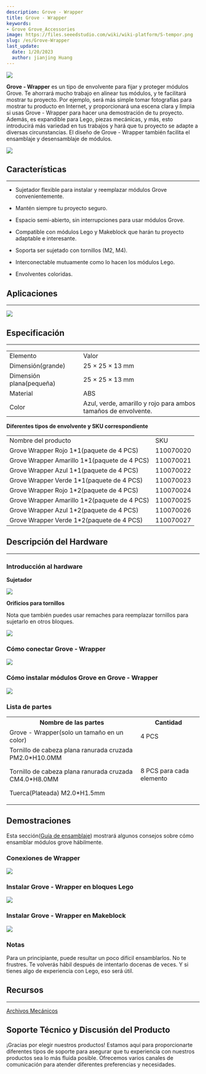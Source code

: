 ```yaml
---
description: Grove - Wrapper
title: Grove - Wrapper
keywords:
- Grove Grove_Accessories
image: https://files.seeedstudio.com/wiki/wiki-platform/S-tempor.png
slug: /es/Grove-Wrapper
last_update:
  date: 1/20/2023
  author: jianjing Huang
---
```



![](https://files.seeedstudio.com/wiki/Grove-Wrapper/img/Grove-Mouser_Encorder_product_view.jpg)

**Grove - Wrapper** es un tipo de envolvente para fijar y proteger módulos Grove. Te ahorrará mucho trabajo en alinear tus módulos, y te facilitará mostrar tu proyecto. Por ejemplo, será más simple tomar fotografías para mostrar tu producto en Internet, y proporcionará una escena clara y limpia si usas Grove - Wrapper para hacer una demostración de tu proyecto. Además, es expandible para Lego, piezas mecánicas, y más, esto introducirá más variedad en tus trabajos y hará que tu proyecto se adapte a diversas circunstancias. El diseño de Grove - Wrapper también facilita el ensamblaje y desensamblaje de módulos.

<!-- :::note

- Alrededor del 85% de todos los módulos Grove son compatibles con Grove - Wrapper.
- La serie Grove - Wrapper tiene dos tamaños de envolventes, cada uno con cuatro colores, y hay un total de ocho SKUs que se listan en la sección de Especificaciones.
:::

 -->
[![](https://files.seeedstudio.com/wiki/Seeed-WiKi/docs/images/300px-Get_One_Now_Banner-ragular.png)](https://www.seeedstudio.com/s/Grove%20-%20Wrapper.html)

## Características

---

- Sujetador flexible para instalar y reemplazar módulos Grove convenientemente.

- Mantén siempre tu proyecto seguro.

- Espacio semi-abierto, sin interrupciones para usar módulos Grove.

- Compatible con módulos Lego y Makeblock que harán tu proyecto adaptable e interesante.

- Soporta ser sujetado con tornillos (M2, M4).

- Interconectable mutuamente como lo hacen los módulos Lego.

- Envolventes coloridas.

## Aplicaciones

---
![](https://files.seeedstudio.com/wiki/Grove-Wrapper/img/Grove-Mouser_Encorder_application_view.jpg)

## Especificación

---

<table>
<tr>
<td>Elemento</td>
<td>Valor</td>
</tr>
<tr>
<td>Dimensión(grande)</td>
<td>25 × 25 × 13 mm</td>
</tr>
<tr>
<td>Dimensión plana(pequeña)</td>
<td>25 × 25 × 13 mm</td>
</tr>
<tr>
<td>Material</td>
<td>ABS</td>
</tr>
<tr>
<td>Color</td>
<td>Azul, verde, amarillo y rojo para ambos tamaños de envolvente.</td>
</tr>
</table>

**Diferentes tipos de envolvente y SKU correspondiente**

<table>
<tbody>
<tr>
<td>Nombre del producto</td>
<td>SKU</td>
</tr>
<tr>
<td>Grove Wrapper Rojo 1*1(paquete de 4 PCS)</td>
<td>110070020</td>
</tr>
<tr>
<td>Grove Wrapper Amarillo 1*1(paquete de 4 PCS)</td>
<td>110070021</td>
</tr>
<tr>
<td>Grove Wrapper Azul 1*1(paquete de 4 PCS)</td>
<td>110070022</td>
</tr>
<tr>
<td>Grove Wrapper Verde 1*1(paquete de 4 PCS)</td>
<td>110070023</td>
</tr>
<tr>
<td>Grove Wrapper Rojo 1*2(paquete de 4 PCS)</td>
<td>110070024</td>
</tr>
<tr>
<td>Grove Wrapper Amarillo 1*2(paquete de 4 PCS)</td>
<td>110070025</td>
</tr>
<tr>
<td>Grove Wrapper Azul 1*2(paquete de 4 PCS)</td>
<td>110070026</td>
</tr>
<tr>
<td>Grove Wrapper Verde 1*2(paquete de 4 PCS)</td>
<td>110070027</td>
</tr>
</tbody>
</table>

## Descripción del Hardware

---

### Introducción al hardware

**Sujetador**

![](https://files.seeedstudio.com/wiki/Grove-Wrapper/img/Grove-Wrapper_fastener_location.jpg)

**Orificios para tornillos**

Nota que también puedes usar remaches para reemplazar tornillos para sujetarlo en otros bloques.

![](https://files.seeedstudio.com/wiki/Grove-Wrapper/img/Grove-Wrapper_screw_hole_loacation.jpg)

### Cómo conectar Grove - Wrapper

![](https://files.seeedstudio.com/wiki/Grove-Wrapper/img/Grove-Wrapper_connection_manner.jpg)

### Cómo instalar módulos Grove en Grove - Wrapper

![](https://files.seeedstudio.com/wiki/Grove-Wrapper/img/Grove-Wrapper_steps_to_install_Grove_modules_.jpg)

### **Lista de partes**

<table>
<tr>
<th>Nombre de las partes</th>
<th>Cantidad</th>
</tr>
<tr>
<td>Grove - Wrapper(solo un tamaño en un color)</td>
<td>4 PCS</td>
</tr>
<tr>
<td>
Tornillo de cabeza plana ranurada cruzada PM2.0*H10.0MM

Tornillo de cabeza plana ranurada cruzada CM4.0*H8.0MM

Tuerca(Plateada) M2.0*H1.5mm
</td>
<td> 8 PCS para cada elemento</td>
</tr>
</table>

## Demostraciones

Esta sección([Guía de ensamblaje](https://files.seeedstudio.com/wiki/Grove-Wrapper/res/Assembly_guide.pdf)) mostrará algunos consejos sobre cómo ensamblar módulos grove hábilmente.

### Conexiones de Wrapper

![](https://files.seeedstudio.com/wiki/Grove-Wrapper/img/Grove-Wrapper_connect_each_other.jpg)

### Instalar Grove - Wrapper en bloques Lego

![](https://files.seeedstudio.com/wiki/Grove-Wrapper/img/Grove-Wrapper_installed_on_Lego.jpg)

### Instalar Grove - Wrapper en Makeblock

![](https://files.seeedstudio.com/wiki/Grove-Wrapper/img/Grove-Wrapper_installed_on_Makeblock.jpg)

### Notas

Para un principiante, puede resultar un poco difícil ensamblarlos. No te frustres. Te volverás hábil después de intentarlo docenas de veces. Y si tienes algo de experiencia con Lego, eso será útil.

## Recursos

---
[Archivos Mecánicos](https://files.seeedstudio.com/wiki/Grove-Wrapper/res/Mechanical_Diagram.zip)

## Soporte Técnico y Discusión del Producto

¡Gracias por elegir nuestros productos! Estamos aquí para proporcionarte diferentes tipos de soporte para asegurar que tu experiencia con nuestros productos sea lo más fluida posible. Ofrecemos varios canales de comunicación para atender diferentes preferencias y necesidades.

<div class="button_tech_support_container">
<a href="https://forum.seeedstudio.com/" class="button_forum"></a> 
<a href="https://www.seeedstudio.com/contacts" class="button_email"></a>
</div>

<div class="button_tech_support_container">
<a href="https://discord.gg/eWkprNDMU7" class="button_discord"></a> 
<a href="https://github.com/Seeed-Studio/wiki-documents/discussions/69" class="button_discussion"></a>
</div>